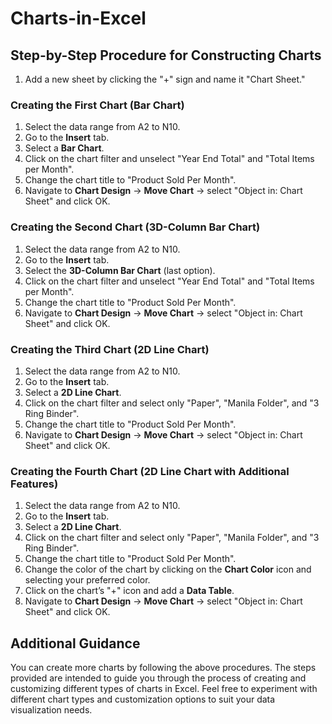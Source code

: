 # Charts-in-Excel

## Step-by-Step Procedure for Constructing Charts
1. Add a new sheet by clicking the "+" sign and name it "Chart Sheet."

### Creating the First Chart (Bar Chart)
1. Select the data range from A2 to N10.
2. Go to the **Insert** tab.
3. Select a **Bar Chart**.
4. Click on the chart filter and unselect "Year End Total" and "Total Items per Month".
5. Change the chart title to "Product Sold Per Month".
6. Navigate to **Chart Design** -> **Move Chart** -> select "Object in: Chart Sheet" and click OK.

### Creating the Second Chart (3D-Column Bar Chart)
1. Select the data range from A2 to N10.
2. Go to the **Insert** tab.
3. Select the **3D-Column Bar Chart** (last option).
4. Click on the chart filter and unselect "Year End Total" and "Total Items per Month".
5. Change the chart title to "Product Sold Per Month".
6. Navigate to **Chart Design** -> **Move Chart** -> select "Object in: Chart Sheet" and click OK.

### Creating the Third Chart (2D Line Chart)
1. Select the data range from A2 to N10.
2. Go to the **Insert** tab.
3. Select a **2D Line Chart**.
4. Click on the chart filter and select only "Paper", "Manila Folder", and "3 Ring Binder".
5. Change the chart title to "Product Sold Per Month".
6. Navigate to **Chart Design** -> **Move Chart** -> select "Object in: Chart Sheet" and click OK.

### Creating the Fourth Chart (2D Line Chart with Additional Features)
1. Select the data range from A2 to N10.
2. Go to the **Insert** tab.
3. Select a **2D Line Chart**.
4. Click on the chart filter and select only "Paper", "Manila Folder", and "3 Ring Binder".
5. Change the chart title to "Product Sold Per Month".
6. Change the color of the chart by clicking on the **Chart Color** icon and selecting your preferred color.
7. Click on the chart’s "+" icon and add a **Data Table**.
8. Navigate to **Chart Design** -> **Move Chart** -> select "Object in: Chart Sheet" and click OK.

## Additional Guidance
You can create more charts by following the above procedures. The steps provided are intended to guide you through the process of creating and customizing different types of charts in Excel. Feel free to experiment with different chart types and customization options to suit your data visualization needs.
